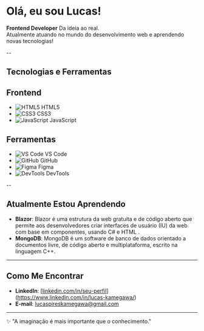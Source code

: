 # Olá, eu sou Lucas!

**Frontend Developer** Da ideia ao real.  
Atualmente atuando no mundo do desenvolvimento web e aprendendo novas tecnologias!

--

## **Tecnologias e Ferramentas**
## Frontend
- ![HTML5](https://img.shields.io/badge/HTML5-E34F26?style=flat&logo=html5&logoColor=white) HTML5
- ![CSS3](https://img.shields.io/badge/CSS3-1572B6?style=flat&logo=css3&logoColor=white) CSS3
- ![JavaScript](https://img.shields.io/badge/JavaScript-F7DF1E?style=flat&logo=javascript&logoColor=white) JavaScript

## Ferramentas
- ![VS Code](https://img.shields.io/badge/VS_Code-0078D4?style=flat&logo=visual-studio-code&logoColor=white) VS Code
- ![GitHub](https://img.shields.io/badge/GitHub-181717?style=flat&logo=github&logoColor=white) GitHub
- ![Figma](https://img.shields.io/badge/Figma-B023BD?style=flat&logo=figma&logoColor=white) Figma
- ![DevTools](https://img.shields.io/badge/DevTools-4CAF50?style=flat&logo=googlechrome&logoColor=white) DevTools


--

## **Atualmente Estou Aprendendo**

- **Blazor**: Blazor é uma estrutura da web gratuita e de código aberto que permite aos desenvolvedores criar interfaces de usuário (IU) da web com base em componentes, usando C# e HTML .
- **MongoDB**: MongoDB é um software de banco de dados orientado a documentos livre, de código aberto e multiplataforma, escrito na linguagem C++.

---

## **Como Me Encontrar**

- **LinkedIn**: [[linkedin.com/in/seu-perfil](https://linkedin.com/in/seu-perfil)](https://www.linkedin.com/in/lucas-kamegawa/)  
- **E-mail**: lucaspireskamegawa@gmail.com

---

✨ "A imaginação é mais importante que o conhecimento."  
